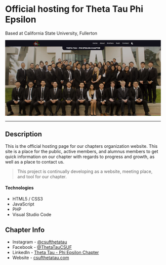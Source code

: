 # Official hosting for Theta Tau Phi Epsilon
Based at California State University, Fullerton

<img src="images/Website SCRNSHT.PNG">

---

## Description

This is the official hosting page for our chapters organization website. This site is a place for the public, active members, and alumnus members to get quick information on our chapter with regards to progress and growth, as well as a place to contact us. 


> This project is continually developing as a website, meeting place, and tool for our chapter.

#### Technologies

- HTML5 / CSS3
- JavaScript
- PHP
- Visual Studio Code

## Chapter Info

- Instagram - [@csufthetatau](https://www.instagram.com/csufthetatau/)
- Facebook - [@ThetaTauCSUF](https://www.facebook.com/ThetaTauCSUF)
- LinkedIn - [Theta Tau - Phi Epsilon Chapter](https://www.linkedin.com/company/csufthetatau/mycompany/)
- Website - [csufthetatau.com](http://www.csufthetatau.com/)

